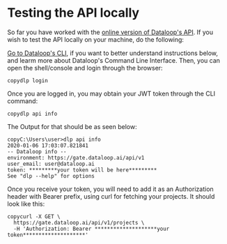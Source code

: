 

# Testing the API locally
So far you have worked with the [online version of Dataloop's API](https://gate.dataloop.ai/api/v1/docs#/). If you wish to test the API locally on your machine, do the following:

[Go to Dataloop's CLI](https://dataloop.ai/docs/dataloop-cli), if you want to better understand instructions below, and learm more about Dataloop's Command Line Interface. Then, you can open the shell/console and login through the browser:

```
copydlp login
```
Once you are logged in, you may obtain your JWT token through the CLI command:

```
copydlp api info
```
The Output for that should be as seen below:
```
copyC:\Users\user>dlp api info
2020-01-06 17:03:07.821841
-- Dataloop info --
environment: https://gate.dataloop.ai/api/v1
user_email: user@dataloop.ai
token: *********your token will be here*********
See "dlp --help" for options
```
Once you receive your token, you will need to add it as an Authorization header with Bearer prefix, using curl for fetching your projects. It should look like this:
```
copycurl -X GET \
  https://gate.dataloop.ai/api/v1/projects \
  -H 'Authorization: Bearer ********************your token********************'
  ```
